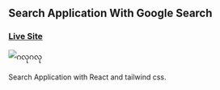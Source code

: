 ## Search Application With Google Search

### [Live Site]()

![ဂလုဂလု](https://i.ibb.co/Sxx8nN6/search.png)

Search Application with React and tailwind css.